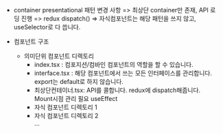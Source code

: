 - container presentational 패턴 변경 사항
  => 최상단 container만 존재, API 로딩 진행 => redux dispatch()
  => 자식컴포넌트는 해당 패턴을 쓰지 않고, useSelector로 다 씁니다.

- 컴포넌트 구조
  - 의미단위 컴포넌트 디렉토리
    - index.tsx : 컴포지션/컴바인 컴포넌트의 역할을 할 수 있습니다.
    - interface.tsx : 해당 컴포넌트에서 쓰는 모든 인터페이스를 관리합니다. export는 default로 하지 않습니다.
    - 최상단컨테이너.tsx: API를 콜합니다. redux에 dispatch해줍니다. Mount시점 관리 필요 useEffect
    - 자식 컴포넌트 디렉토리 1
    - 자식 컴포넌트 디렉토리 2  
    ...

